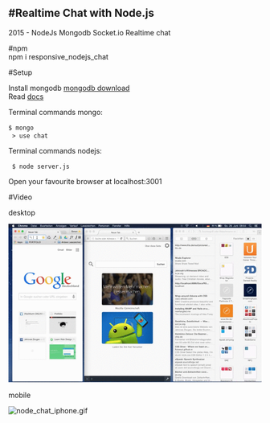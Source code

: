 #Realtime Chat with Node.js
--------------------------

2015 - NodeJs Mongodb Socket.io Realtime chat  

#npm  
    npm i responsive_nodejs_chat

#Setup 
 
 Install mongodb <a href="https://www.mongodb.org/">mongodb download</a>  
 Read <a href="http://docs.mongodb.org/manual/installation/">docs</a>  
 
 Terminal commands mongo:
 
    $ mongo  
     > use chat  
     
    
 Terminal commands nodejs:
        
     $ node server.js  
     
Open your favourite browser at localhost:3001  
  
#Video
  
desktop  
 
 <img src="video/node_chat_desktop.gif" alt="node_chat_desktop.gif"/>  
 
mobile  
 
 <img src="video/node_chat_iphone.gif" alt="node_chat_iphone.gif"/>

 




     
     